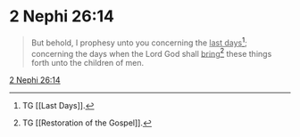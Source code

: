 # 2 Nephi 26:14

> But behold, I prophesy unto you concerning the <u>last days</u>[^a]; concerning the days when the Lord God shall <u>bring</u>[^b] these things forth unto the children of men.

[2 Nephi 26:14](https://www.churchofjesuschrist.org/study/scriptures/bofm/2-ne/26?lang=eng&id=p14#p14)


[^a]: TG [[Last Days]].
[^b]: TG [[Restoration of the Gospel]].
